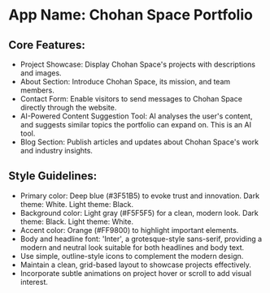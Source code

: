 # **App Name**: Chohan Space Portfolio

## Core Features:

- Project Showcase: Display Chohan Space's projects with descriptions and images.
- About Section: Introduce Chohan Space, its mission, and team members.
- Contact Form: Enable visitors to send messages to Chohan Space directly through the website.
- AI-Powered Content Suggestion Tool: AI analyses the user's content, and suggests similar topics the portfolio can expand on. This is an AI tool.
- Blog Section: Publish articles and updates about Chohan Space's work and industry insights.

## Style Guidelines:

- Primary color: Deep blue (#3F51B5) to evoke trust and innovation. Dark theme: White. Light theme: Black.
- Background color: Light gray (#F5F5F5) for a clean, modern look. Dark theme: Black. Light theme: White.
- Accent color: Orange (#FF9800) to highlight important elements.
- Body and headline font: 'Inter', a grotesque-style sans-serif, providing a modern and neutral look suitable for both headlines and body text.
- Use simple, outline-style icons to complement the modern design.
- Maintain a clean, grid-based layout to showcase projects effectively.
- Incorporate subtle animations on project hover or scroll to add visual interest.